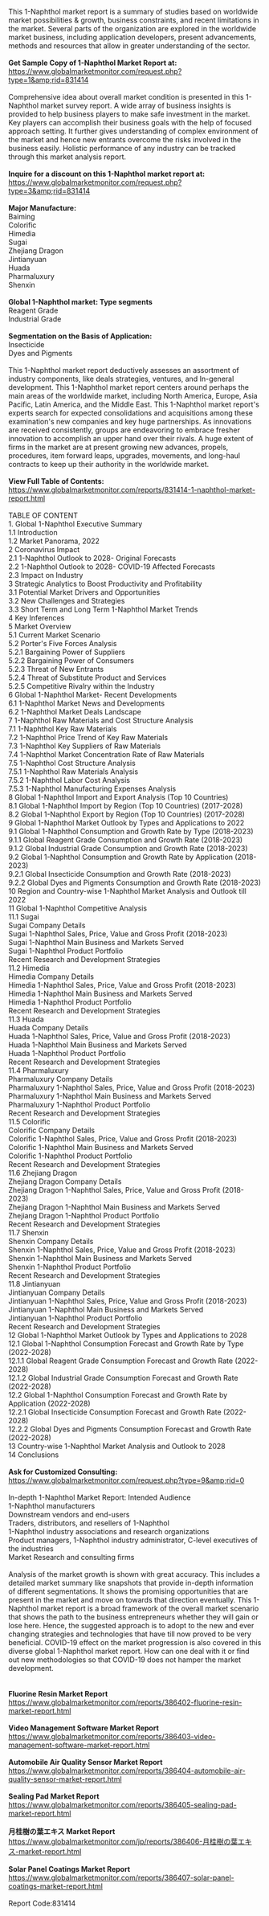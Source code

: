 This 1-Naphthol market report is a summary of studies based on worldwide market possibilities &amp; growth, business constraints, and recent limitations in the market. Several parts of the organization are explored in the worldwide market business, including application developers, present advancements, methods and resources that allow in greater understanding of the sector.<br /><br /><strong>Get Sample Copy of 1-Naphthol Market Report at:</strong><br /><a href="https://www.globalmarketmonitor.com/request.php?type=1&amp;rid=831414">https://www.globalmarketmonitor.com/request.php?type=1&amp;rid=831414</a><br /><br />Comprehensive idea about overall market condition is presented in this 1-Naphthol market survey report. A wide array of business insights is provided to help business players to make safe investment in the market. Key players can accomplish their business goals with the help of focused approach setting. It further gives understanding of complex environment of the market and hence new entrants overcome the risks involved in the business easily. Holistic performance of any industry can be tracked through this market analysis report. <br /><br /><strong>Inquire for a discount on this 1-Naphthol market report at:</strong><br /><a href="https://www.globalmarketmonitor.com/request.php?type=3&amp;rid=831414">https://www.globalmarketmonitor.com/request.php?type=3&amp;rid=831414</a><br /><br /><strong>Major Manufacture:</strong><br /> Baiming <br />Colorific <br />Himedia <br />Sugai <br />Zhejiang Dragon <br />Jintianyuan <br />Huada <br />Pharmaluxury <br />Shenxin <br /><br /><strong>Global 1-Naphthol market: Type segments</strong><br />Reagent Grade <br />Industrial Grade <br /><br /><strong>Segmentation on the Basis of Application:</strong><br />Insecticide <br />Dyes and Pigments <br /><br />This 1-Naphthol market report deductively assesses an assortment of industry components, like deals strategies, ventures, and In-general development. This 1-Naphthol market report centers around perhaps the main areas of the worldwide market, including North America, Europe, Asia Pacific, Latin America, and the Middle East. This 1-Naphthol market report's experts search for expected consolidations and acquisitions among these examination's new companies and key huge partnerships. As innovations are received consistently, groups are endeavoring to embrace fresher innovation to accomplish an upper hand over their rivals. A huge extent of firms in the market are at present growing new advances, propels, procedures, item forward leaps, upgrades, movements, and long-haul contracts to keep up their authority in the worldwide market.<br /><br /><strong>View Full Table of Contents:</strong><br /><a href="https://www.globalmarketmonitor.com/reports/831414-1-naphthol-market-report.html">https://www.globalmarketmonitor.com/reports/831414-1-naphthol-market-report.html</a><br /><br />TABLE OF CONTENT<br />1. Global 1-Naphthol Executive Summary<br />1.1 Introduction<br />1.2 Market Panorama, 2022<br />2 Coronavirus Impact<br />2.1 1-Naphthol Outlook to 2028- Original Forecasts<br />2.2 1-Naphthol Outlook to 2028- COVID-19 Affected Forecasts<br />2.3 Impact on Industry<br />3 Strategic Analytics to Boost Productivity and Profitability<br />3.1 Potential Market Drivers and Opportunities<br />3.2 New Challenges and Strategies<br />3.3 Short Term and Long Term 1-Naphthol Market Trends<br />4 Key Inferences<br />5 Market Overview<br />5.1 Current Market Scenario<br />5.2 Porter's Five Forces Analysis<br />5.2.1 Bargaining Power of Suppliers<br />5.2.2 Bargaining Power of Consumers<br />5.2.3 Threat of New Entrants<br />5.2.4 Threat of Substitute Product and Services<br />5.2.5 Competitive Rivalry within the Industry<br />6 Global 1-Naphthol Market- Recent Developments<br />6.1 1-Naphthol Market News and Developments<br />6.2 1-Naphthol Market Deals Landscape<br />7 1-Naphthol Raw Materials and Cost Structure Analysis<br />7.1 1-Naphthol Key Raw Materials<br />7.2 1-Naphthol Price Trend of Key Raw Materials<br />7.3 1-Naphthol Key Suppliers of Raw Materials<br />7.4 1-Naphthol Market Concentration Rate of Raw Materials<br />7.5 1-Naphthol Cost Structure Analysis<br />7.5.1 1-Naphthol Raw Materials Analysis<br />7.5.2 1-Naphthol Labor Cost Analysis<br />7.5.3 1-Naphthol Manufacturing Expenses Analysis<br />8 Global 1-Naphthol Import and Export Analysis (Top 10 Countries)<br />8.1 Global 1-Naphthol Import by Region (Top 10 Countries) (2017-2028)<br />8.2 Global 1-Naphthol Export by Region (Top 10 Countries) (2017-2028)<br />9 Global 1-Naphthol Market Outlook by Types and Applications to 2022<br />9.1 Global 1-Naphthol Consumption and Growth Rate by Type (2018-2023)<br />9.1.1 Global Reagent Grade Consumption and Growth Rate (2018-2023)<br />9.1.2 Global Industrial Grade Consumption and Growth Rate (2018-2023)<br />9.2 Global 1-Naphthol Consumption and Growth Rate by Application (2018-2023)<br />9.2.1  Global Insecticide Consumption and Growth Rate (2018-2023)<br />9.2.2  Global Dyes and Pigments Consumption and Growth Rate (2018-2023)<br />10 Region and Country-wise 1-Naphthol Market Analysis and Outlook till 2022<br />11 Global 1-Naphthol Competitive Analysis<br />11.1 Sugai<br />Sugai Company Details<br />Sugai 1-Naphthol Sales, Price, Value and Gross Profit (2018-2023)<br />Sugai 1-Naphthol Main Business and Markets Served<br />Sugai 1-Naphthol Product Portfolio<br />Recent Research and Development Strategies<br />11.2 Himedia<br />Himedia Company Details<br />Himedia 1-Naphthol Sales, Price, Value and Gross Profit (2018-2023)<br />Himedia 1-Naphthol Main Business and Markets Served<br />Himedia 1-Naphthol Product Portfolio<br />Recent Research and Development Strategies<br />11.3 Huada<br />Huada Company Details<br />Huada 1-Naphthol Sales, Price, Value and Gross Profit (2018-2023)<br />Huada 1-Naphthol Main Business and Markets Served<br />Huada 1-Naphthol Product Portfolio<br />Recent Research and Development Strategies<br />11.4 Pharmaluxury<br />Pharmaluxury Company Details<br />Pharmaluxury 1-Naphthol Sales, Price, Value and Gross Profit (2018-2023)<br />Pharmaluxury 1-Naphthol Main Business and Markets Served<br />Pharmaluxury 1-Naphthol Product Portfolio<br />Recent Research and Development Strategies<br />11.5 Colorific<br />Colorific Company Details<br />Colorific 1-Naphthol Sales, Price, Value and Gross Profit (2018-2023)<br />Colorific 1-Naphthol Main Business and Markets Served<br />Colorific 1-Naphthol Product Portfolio<br />Recent Research and Development Strategies<br />11.6 Zhejiang Dragon<br />Zhejiang Dragon Company Details<br />Zhejiang Dragon 1-Naphthol Sales, Price, Value and Gross Profit (2018-2023)<br />Zhejiang Dragon 1-Naphthol Main Business and Markets Served<br />Zhejiang Dragon 1-Naphthol Product Portfolio<br />Recent Research and Development Strategies<br />11.7 Shenxin<br />Shenxin Company Details<br />Shenxin 1-Naphthol Sales, Price, Value and Gross Profit (2018-2023)<br />Shenxin 1-Naphthol Main Business and Markets Served<br />Shenxin 1-Naphthol Product Portfolio<br />Recent Research and Development Strategies<br />11.8 Jintianyuan<br />Jintianyuan Company Details<br />Jintianyuan 1-Naphthol Sales, Price, Value and Gross Profit (2018-2023)<br />Jintianyuan 1-Naphthol Main Business and Markets Served<br />Jintianyuan 1-Naphthol Product Portfolio<br />Recent Research and Development Strategies<br />12 Global 1-Naphthol Market Outlook by Types and Applications to 2028<br />12.1 Global 1-Naphthol Consumption Forecast and Growth Rate by Type (2022-2028)<br />12.1.1 Global Reagent Grade Consumption Forecast and Growth Rate (2022-2028)<br />12.1.2 Global Industrial Grade Consumption Forecast and Growth Rate (2022-2028)<br />12.2 Global 1-Naphthol Consumption Forecast and Growth Rate by Application (2022-2028)<br />12.2.1 Global Insecticide Consumption Forecast and Growth Rate (2022-2028)<br />12.2.2 Global Dyes and Pigments Consumption Forecast and Growth Rate (2022-2028)<br />13 Country-wise 1-Naphthol Market Analysis and Outlook to 2028<br />14 Conclusions<br /><br /><strong>Ask for Customized Consulting:</strong><br /><a href="https://www.globalmarketmonitor.com/request.php?type=9&amp;rid=0">https://www.globalmarketmonitor.com/request.php?type=9&amp;rid=0</a><br /><br />In-depth 1-Naphthol Market Report: Intended Audience<br />1-Naphthol manufacturers<br />Downstream vendors and end-users<br />Traders, distributors, and resellers of 1-Naphthol<br />1-Naphthol industry associations and research organizations<br />Product managers, 1-Naphthol industry administrator, C-level executives of the industries<br />Market Research and consulting firms<br /><br />Analysis of the market growth is shown with great accuracy. This includes a detailed market summary like snapshots that provide in-depth information of different segmentations. It shows the promising opportunities that are present in the market and move on towards that direction eventually. This 1-Naphthol market report is a broad framework of the overall market scenario that shows the path to the business entrepreneurs whether they will gain or lose here. Hence, the suggested approach is to adopt to the new and ever changing strategies and technologies that have till now proved to be very beneficial. COVID-19 effect on the market progression is also covered in this diverse global 1-Naphthol market report. How can one deal with it or find out new methodologies so that COVID-19 does not hamper the market development. <br /><br /><strong><br /></strong><strong>Fluorine Resin Market Report</strong><br /><a href="https://www.globalmarketmonitor.com/reports/386402-fluorine-resin-market-report.html">https://www.globalmarketmonitor.com/reports/386402-fluorine-resin-market-report.html</a><br /><br /><strong>Video Management Software Market Report</strong><br /><a href="https://www.globalmarketmonitor.com/reports/386403-video-management-software-market-report.html">https://www.globalmarketmonitor.com/reports/386403-video-management-software-market-report.html</a><br /><br /><strong>Automobile Air Quality Sensor Market Report</strong><br /><a href="https://www.globalmarketmonitor.com/reports/386404-automobile-air-quality-sensor-market-report.html">https://www.globalmarketmonitor.com/reports/386404-automobile-air-quality-sensor-market-report.html</a><br /><br /><strong>Sealing Pad Market Report</strong><br /><a href="https://www.globalmarketmonitor.com/reports/386405-sealing-pad-market-report.html">https://www.globalmarketmonitor.com/reports/386405-sealing-pad-market-report.html</a><br /><br /><strong>月桂樹の葉エキス Market Report</strong><br /><a href="https://www.globalmarketmonitor.com/jp/reports/386406-月桂樹の葉エキス-market-report.html">https://www.globalmarketmonitor.com/jp/reports/386406-月桂樹の葉エキス-market-report.html</a><br /><br /><strong>Solar Panel Coatings Market Report</strong><br /><a href="https://www.globalmarketmonitor.com/reports/386407-solar-panel-coatings-market-report.html">https://www.globalmarketmonitor.com/reports/386407-solar-panel-coatings-market-report.html</a><br /><br />Report Code:831414</p>
